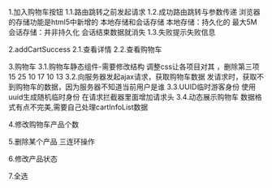 1.加入购物车按钮
1.1.路由跳转之前发起请求
1.2.成功路由跳转与参数传递
浏览器的存储功能是html5中新增的 本地存储和会话存储
本地存储：持久化的 最大5M
会话存储：并非持久化 会话结束数据就消失
1.3.失败提示失败信息

2.addCartSuccess
2.1.查看详情
2.2.查看购物车

3.购物车
3.1.购物车静态组件-需要修改结构
调整css让各项目对其 ，删除第三项 15 25 10 17 10 13
3.2.向服务器发起ajax请求，获取购物车数据
发请求时，获取不到购物车的数据，因为服务器不知道当前用户是谁
3.3.UUID临时游客身份
使用uuid生成随机临时身份
在请求拦截器里面增加请求头
3.4.动态展示购物车
数据格式有点不完美,需要自己处理cartInfoList数据

4.修改购物车产品个数

5.删除某个产品
三连环操作

6.修改产品状态

7.全选